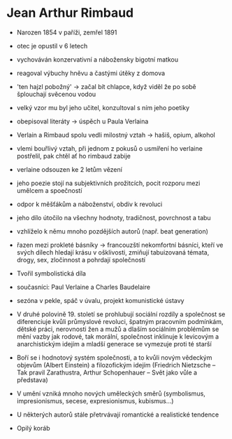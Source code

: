 # Jean Arthur Rimbaud

- Narozen 1854 v paříži, zemřel 1891
- otec je opustil v 6 letech
- vychováván konzervativní a nábožensky bigotní matkou
- reagoval výbuchy hněvu a častými útěky z domova
- 'ten hajzl pobožný' -> začal bít chlapce, když viděl že po sobě šplouchají svěcenou vodou
- velký vzor mu byl jeho učitel, konzultoval s ním jeho poetiky
- obepisoval literáty -> úspěch u Paula Verlaina
- Verlain a Rimbaud spolu vedli milostný vztah -> hašiš, opium, alkohol
- vlemi bouřlivý vztah, při jednom z pokusů o usmíření ho verlaine postřelil, pak chtěl ať ho rimbaud zabije
- verlaine odsouzen ke 2 letům vězení

- jeho poezie stojí na subjektivních prožitcích, pocit rozporu mezi umělcem a spoečností
- odpor k měšťákům a náboženství, obdiv k revoluci
- jeho dílo útočilo na všechny hodnoty, tradičnost, povrchnost a tabu
- vzhlíželo k němu mnoho pozdějších autorů (např. beat generation)
- řazen mezi prokleté básníky -> francouzští nekomfortní básníci, kteří ve
svých dílech hledají krásu v ošklivosti, zmiňují tabuizovaná témata, drogy, sex, zločinnost a pohrdají
společností
- Tvořil symbolistická díla
- současníci: Paul Verlaine a Charles Baudelaire
- sezóna v pekle, spáč v úvalu, projekt komunistické ústavy

- V druhé polovině 19. století se prohlubují sociální rozdíly a společnost se diferenciuje
kvůli průmyslové revoluci, špatným pracovním podmínkám, dětské práci, nerovnosti žen a mužů
a dlaším sociálním problémům se mění vazby jak rodové, tak morální, společnost inklinuje k levicovým
a anarchistickým idejím a mladší generace se vymezuje proti té starší
- Boří se i hodnotový systém společnosti, a to kvůli novým vědeckým objevům (Albert Einstein)
a filozofickým idejím (Friedrich Nietzsche – Tak pravil Zarathustra, Arthur Schopenhauer – Svět jako
vůle a představa)
- V umění vzniká mnoho nových uměleckých směrů (symbolismus, impresionismus, secese,
expresionismus, kubismus…)
- U některých autorů stále přetrvávají romantické a realistické tendence



- Opilý koráb
